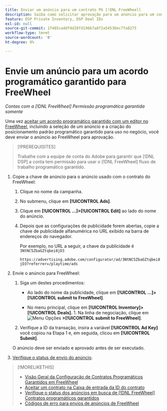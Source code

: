 ```yaml
---
title: Enviar um anúncio para um contrato PG [!DNL FreeWheel]
description: Saiba como solicitar aprovação para um anúncio para um contrato programático garantido com um editor no FreeWheel.
feature: DSP Private Inventory, DSP Deal IDs
exl-id: null
source-git-commit: 1f485caddf4d28fd19667a8f2a54538ec7fa8275
workflow-type: tm+mt
source-wordcount: '0'
ht-degree: 0%

---
```


# Envie um anúncio para um acordo programático garantido para FreeWheel

*Contas com a [!DNL FreeWheel] Permissão programática garantida somente*

Uma vez [aceitar um acordo programático garantido com um editor no FreeWheel](#programmatic-guaranteed-set-up.md#pg-setup-deal-id-inbox), incluindo a seleção de um anúncio e a criação do posicionamento padrão programático garantido para uso no negócio, você deve enviar o anúncio ao FreeWheel para aprovação.

>[!PREREQUISITES]
>
>Trabalhe com a equipe de conta do Adobe para garantir que [!DNL DSP] a conta tem permissão para usar o [!DNL FreeWheel] fluxo de trabalho programático garantido.

1. Copie a chave de anúncio para o anúncio usado com o contrato do FreeWheel:

   1. Clique no nome da campanha.

   1. No submenu, clique em **[!UICONTROL Ads]**.

   1. Clique em  **[!UICONTROL ...]>[!UICONTROL Edit]** ao lado do nome do anúncio.

   1. Depois que as configurações de publicidade forem abertas, copie a chave de publicidade alfanumérica no URL exibido na barra de endereços do navegador.

      Por exemplo, no URL a seguir, a chave da publicidade é `3NtNC5ZbaGZtqbei8jD3`

      `https://advertising.adobe.com/configurator/ad/3NtNC5ZbaGZtqbei8jD3?referrer=/playtime/ads`

1. Envie o anúncio para FreeWheel:

   1. Siga um destes procedimentos:

      * Ao lado do nome da publicidade, clique em  **[!UICONTROL ...]>[!UICONTROL submit to FreeWheel]**.

      * No menu principal, clique em **[!UICONTROL Inventory]> [!UICONTROL Deals].** 1. Na linha de negociação, clique em ![Menu Opções](/help/dsp/assets/options-menu.png) **>[!UICONTROL submit to FreeWheel]**.
   1. Verifique a ID da transação, insira a variável **[!UICONTROL Ad Key]** você copiou na Etapa 1 e, em seguida, clicou em **[!UICONTROL Submit]**.

   O anúncio deve ser enviado e aprovado antes de ser executado.

1. [Verifique o status de envio do anúncio](freewheel-check-status.md).

>[!MORELIKETHIS]
>
>* [Visão Geral da Configuração de Contratos Programáticos Garantidos em FreeWheel](freewheel-overview.md)
>* [Aceitar um contrato na Caixa de entrada da ID do contrato](deal-id-inbox-accept.md)
>* [Verifique o status dos anúncios em busca de [!DNL FreeWheel] Contratos programáticos garantidos](freewheel-check-status.md)
>* [Códigos de erro para envios de anúncios de FreeWheel](freewheel-error-codes.md)


